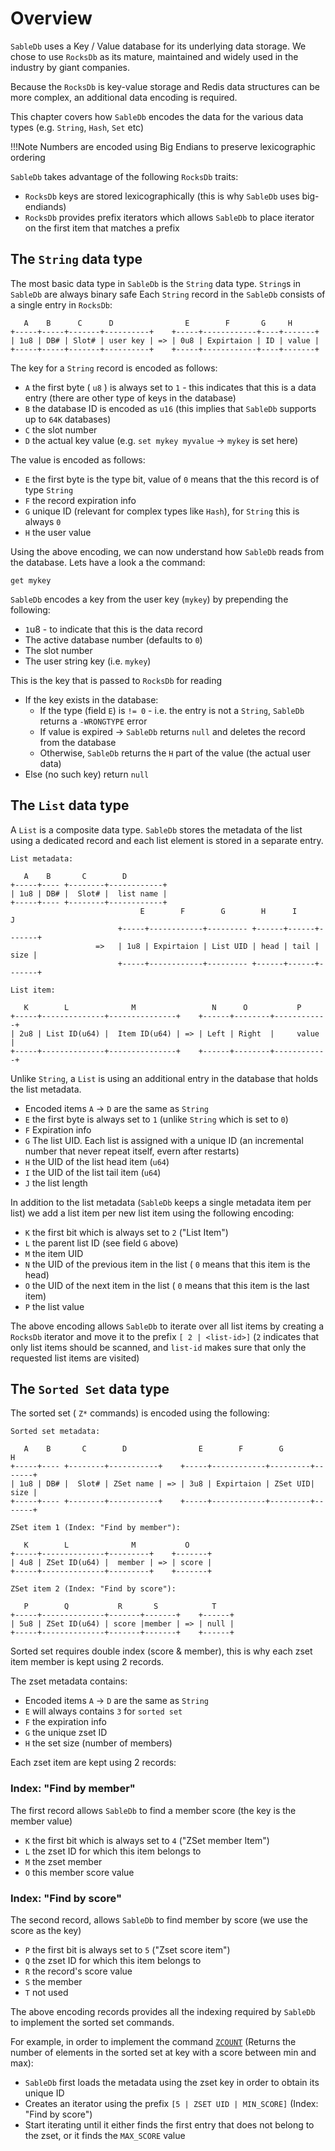 # Overview

`SableDb` uses a Key / Value database for its underlying data storage. We chose to use `RocksDb` 
as its mature, maintained and widely used in the industry by giant companies.

Because the `RocksDb` is key-value storage and Redis data structures can be more complex, an additional 
data encoding is required.

This chapter covers how `SableDb` encodes the data for the various data types (e.g. `String`, `Hash`, `Set` etc)

!!!Note
    Numbers are encoded using Big Endians to preserve lexicographic ordering

`SableDb` takes advantage of the following `RocksDb` traits:

- `RocksDb` keys are stored lexicographically (this is why `SableDb` uses big-endiands)
- `RocksDb` provides prefix iterators which allows `SableDb` to place iterator on the first item that matches a prefix

## The `String` data type

The most basic data type in `SableDb` is the `String` data type. `String`s in `SableDb` are always binary safe
Each `String` record in the `SableDb` consists of a single entry in `RocksDb`:

```
   A    B      C      D                E        F       G     H
+-----+-----+-------+----------+    +-----+------------+----+-------+
| 1u8 | DB# | Slot# | user key | => | 0u8 | Expirtaion | ID | value |
+-----+-----+-------+----------+    +-----+------------+----+-------+
```

The key for a `String` record is encoded as follows:

- `A` the first byte ( `u8` ) is always set to `1` - this indicates that this is a data entry (there are other type of keys in the database)
- `B` the database ID is encoded as `u16` (this implies that `SableDb` supports up to `64K` databases)
- `C` the slot number
- `D` the actual key value (e.g. `set mykey myvalue`  -> `mykey` is set here)

The value is encoded as follows:

- `E` the first byte is the type bit, value of `0` means that the this record is of type `String`
- `F` the record expiration info
- `G` unique ID (relevant for complex types like `Hash`), for `String` this is always `0`
- `H` the user value

Using the above encoding, we can now understand how `SableDb` reads from the database. Lets have a look a the command:

```
get mykey
```

`SableDb` encodes a key from the user key (`mykey`) by prepending the following:

- `1`u8 - to indicate that this is the data record
- The active database number (defaults to `0`)
- The slot number
- The user string key (i.e. `mykey`)

This is the key that is passed to `RocksDb` for reading
- If the key exists in the database:
    - If the type (field `E`) is `!= 0` - i.e. the entry is not a `String`, `SableDb` returns a `-WRONGTYPE` error
    - If value is expired -> `SableDb` returns `null` and deletes the record from the database
    - Otherwise, `SableDb` returns the `H` part of the value (the actual user data)
- Else (no such key) return `null`

## The `List` data type

A `List` is a composite data type. `SableDb` stores the metadata of the list using a dedicated record and each list element
is stored in a separate entry.

```
List metadata:

   A    B       C        D            
+-----+---- +--------+------------+ 
| 1u8 | DB# |  Slot# |  list name |  
+-----+---- +--------+------------+    
                             E        F        G        H      I       J
                        +-----+------------+--------- +------+------+-------+
                   =>   | 1u8 | Expirtaion | List UID | head | tail |  size |
                        +-----+------------+--------- +------+------+-------+

List item:

   K        L              M                 N      O           P
+-----+--------------+---------------+    +------+--------+------------+
| 2u8 | List ID(u64) |  Item ID(u64) | => | Left | Right  |     value  |
+-----+--------------+---------------+    +------+--------+------------+

```

Unlike `String`, a `List` is using an additional entry in the database that holds the list metadata.

- Encoded items `A` -> `D` are the same as `String`
- `E` the first byte is always set to `1` (unlike `String` which is set to `0`)
- `F` Expiration info
- `G` The list UID. Each list is assigned with a unique ID (an incremental number that never repeat itself, evern after restarts)
- `H` the UID of the list head item (`u64`)
- `I` the UID of the list tail item (`u64`)
- `J` the list length

In addition to the list metadata (`SableDb` keeps a single metadata item per list) we add a list item per new list item
using the following encoding:

- `K` the first bit which is always set to `2` ("List Item")
- `L` the parent list ID (see field `G` above)
- `M` the item UID
- `N` the UID of the previous item in the list ( `0` means that this item is the head)
- `O` the UID of the next item in the list ( `0` means that this item is the last item)
- `P` the list value

The above encoding allows `SableDb` to iterate over all list items by creating a `RocksDb` iterator and move it to 
the prefix `[ 2 | <list-id>]` (`2` indicates that only list items should be scanned, and `list-id` makes sure that only
the requested list items are visited)

## The `Sorted Set` data type

The sorted set ( `Z*` commands) is encoded using the following:

```
Sorted set metadata:

   A    B       C        D                E        F        G         H    
+-----+---- +--------+-----------+    +-----+------------+---------+-------+
| 1u8 | DB# |  Slot# | ZSet name | => | 3u8 | Expirtaion | ZSet UID|  size |  
+-----+---- +--------+-----------+    +-----+------------+---------+-------+

ZSet item 1 (Index: "Find by member"):

   K        L              M           O      
+-----+--------------+---------+    +-------+
| 4u8 | ZSet ID(u64) |  member | => | score |
+-----+--------------+---------+    +-------+

ZSet item 2 (Index: "Find by score"):

   P        Q           R       S            T
+-----+--------------+-------+-------+    +------+
| 5u8 | ZSet ID(u64) | score |member | => | null |
+-----+--------------+-------+-------+    +------+

```

Sorted set requires double index (score & member), this is why each zset item member is kept using 2 records.

The zset metadata contains:

- Encoded items `A` -> `D` are the same as `String`
- `E` will always contains `3` for `sorted set`
- `F` the expiration info
- `G` the unique zset ID
- `H` the set size (number of members)

Each zset item are kept using 2 records:

### Index: "Find by member"

The first record allows `SableDb` to find a member score (the key is the member value)

- `K` the first bit which is always set to `4` ("ZSet member Item")
- `L` the zset ID for which this item belongs to
- `M` the zset member
- `O` this member score value

### Index: "Find by score"

The second record, allows `SableDb` to find member by score (we use the score as the key)

- `P` the first bit is always set to `5` ("Zset score item")
- `Q` the zset ID for which this item belongs to
- `R` the record's score value
- `S` the member
- `T` not used

The above encoding records provides all the indexing required by `SableDb` to implement the sorted set commands.

For example, in order to implement the command [`ZCOUNT`][1] (Returns the number of elements in the sorted set at key with a score between min and max):

- `SableDb` first loads the metadata using the zset key in order to obtain its unique ID
- Creates an iterator using the prefix `[5 | ZSET UID | MIN_SCORE]` (Index: "Find by score")
- Start iterating until it either finds the first entry that does not belong to the zset, or it finds the `MAX_SCORE` value

 [1]: https://redis.io/docs/latest/commands/zcount/
 
 